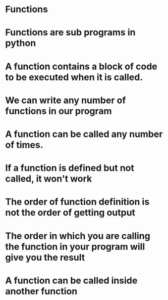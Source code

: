 # Functions
# Functions are sub programs in python
# A function contains a block of code to be executed when it is called.
# We can write any number of functions in our program
# A function can be called any number of times.
# If a function is defined but not called, it won't work
# The order of function definition is not the order of getting output
# The order in which you are calling the function in your program will give you the result
# A function can be called inside another function

